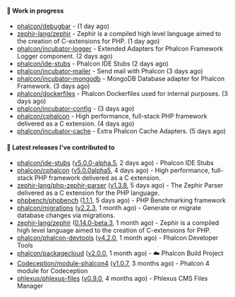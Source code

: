 #### :wrench: Work in progress

- [phalcon/debugbar](https://github.com/phalcon/debugbar) -  (1 day ago)
- [zephir-lang/zephir](https://github.com/zephir-lang/zephir) - Zephir is a compiled high level language aimed to the creation of C-extensions for PHP. (1 day ago)
- [phalcon/incubator-logger](https://github.com/phalcon/incubator-logger) - Extended Adapters for Phalcon Framework Logger component. (2 days ago)
- [phalcon/ide-stubs](https://github.com/phalcon/ide-stubs) - Phalcon IDE Stubs (2 days ago)
- [phalcon/incubator-mailer](https://github.com/phalcon/incubator-mailer) - Send mail with Phalcon (3 days ago)
- [phalcon/incubator-mongodb](https://github.com/phalcon/incubator-mongodb) - MongoDB Database adapter for Phalcon Framework. (3 days ago)
- [phalcon/dockerfiles](https://github.com/phalcon/dockerfiles) - Phalcon Dockerfiles used for internal purposes. (3 days ago)
- [phalcon/incubator-config](https://github.com/phalcon/incubator-config) -  (3 days ago)
- [phalcon/cphalcon](https://github.com/phalcon/cphalcon) - High performance, full-stack PHP framework delivered as a C extension. (4 days ago)
- [phalcon/incubator-cache](https://github.com/phalcon/incubator-cache) - Extra Phalcon Cache Adapters. (5 days ago)

#### :pushpin: Latest releases I've contributed to

- [phalcon/ide-stubs](https://github.com/phalcon/ide-stubs) ([v5.0.0-alpha.5](https://github.com/phalcon/ide-stubs/releases/tag/v5.0.0-alpha.5), 2 days ago) - Phalcon IDE Stubs
- [phalcon/cphalcon](https://github.com/phalcon/cphalcon) ([v5.0.0alpha5](https://github.com/phalcon/cphalcon/releases/tag/v5.0.0alpha5), 4 days ago) - High performance, full-stack PHP framework delivered as a C extension.
- [zephir-lang/php-zephir-parser](https://github.com/zephir-lang/php-zephir-parser) ([v1.3.8](https://github.com/zephir-lang/php-zephir-parser/releases/tag/v1.3.8), 5 days ago) - The Zephir Parser delivered as a C extension for the PHP language.
- [phpbench/phpbench](https://github.com/phpbench/phpbench) ([1.1.1](https://github.com/phpbench/phpbench/releases/tag/1.1.1), 5 days ago) - PHP Benchmarking framework
- [phalcon/migrations](https://github.com/phalcon/migrations) ([v2.2.3](https://github.com/phalcon/migrations/releases/tag/v2.2.3), 1 month ago) - Generate or migrate database changes via migrations.
- [zephir-lang/zephir](https://github.com/zephir-lang/zephir) ([0.14.0-beta.3](https://github.com/zephir-lang/zephir/releases/tag/0.14.0-beta.3), 1 month ago) - Zephir is a compiled high level language aimed to the creation of C-extensions for PHP.
- [phalcon/phalcon-devtools](https://github.com/phalcon/phalcon-devtools) ([v4.2.0](https://github.com/phalcon/phalcon-devtools/releases/tag/v4.2.0), 1 month ago) - Phalcon Developer Tools
- [phalcon/packagecloud](https://github.com/phalcon/packagecloud) ([v2.0.0](https://github.com/phalcon/packagecloud/releases/tag/v2.0.0), 1 month ago) - :cloud: Phalcon Build Project
- [Codeception/module-phalcon4](https://github.com/Codeception/module-phalcon4) ([v1.0.7](https://github.com/Codeception/module-phalcon4/releases/tag/v1.0.7), 3 months ago) - Phalcon 4 module for Codeception
- [phlexus/phlexus-files](https://github.com/phlexus/phlexus-files) ([v0.9.0](https://github.com/phlexus/phlexus-files/releases/tag/v0.9.0), 4 months ago) - Phlexus CMS Files Manager
